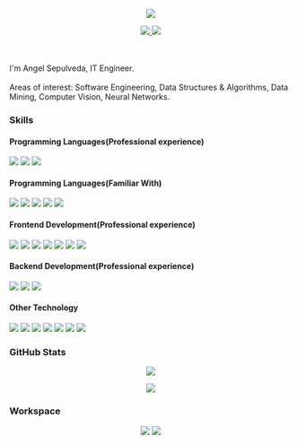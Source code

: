 <!--
**1430382/1430382** is a ✨ _special_ ✨ repository because its `README.md` (this file) appears on your GitHub profile.

Here are some ideas to get you started:

- 🔭 I’m currently working on ...
- 🌱 I’m currently learning ...
- 👯 I’m looking to collaborate on ...
- 🤔 I’m looking for help with ...
- 💬 Ask me about ...
- 📫 How to reach me: ...
- 😄 Pronouns: ...
- ⚡ Fun fact: ...
-->
<p align="center">
  <img src="https://komarev.com/ghpvc/?username=1430382&color=blue">
</p>
<p align="center">
  <a href="https://www.linkedin.com/in/angelfsepulveda/">
    <img src="https://img.shields.io/badge/LinkedIn-0077B5?style=for-the-badge&logo=linkedin&logoColor=white">
  </a>  
  <a href="mailto:angelfsepulveda@gmail.com">
    <img src="https://img.shields.io/badge/Gmail-D14836?style=for-the-badge&logo=gmail&logoColor=white">
  </a>
</p>
<br/>
<br/>
I'm Angel Sepulveda, IT Engineer.
<br/>
<br/>
Areas of interest: Software Engineering, Data Structures & Algorithms, Data Mining, Computer Vision, Neural Networks. 
<h3>
  Skills
</h3>
<h4>Programming Languages(Professional experience)</h4>
<p>
  <img src="https://img.shields.io/badge/Python-14354C?style=for-the-badge&logo=python&logoColor=white">
  <img src="https://img.shields.io/badge/JavaScript-F7DF1E?style=for-the-badge&logo=javascript&logoColor=black">
  <img src="https://img.shields.io/badge/Shell_Script-121011?style=for-the-badge&logo=gnu-bash&logoColor=white">
</p>
<h4>Programming Languages(Familiar With)</h4>
<p>
  <img src="https://img.shields.io/badge/C%2B%2B-00599C?style=for-the-badge&logo=c%2B%2B&logoColor=white">
  <img src="https://img.shields.io/badge/C-00599C?style=for-the-badge&logo=c&logoColor=white">
  <img src="https://img.shields.io/badge/Java-ED8B00?style=for-the-badge&logo=java&logoColor=white">
  <img src="https://img.shields.io/badge/R-276DC3?style=for-the-badge&logo=r&logoColor=white">
  <img src="https://img.shields.io/badge/Go-00ADD8?style=for-the-badge&logo=go&logoColor=white">
  
</p>
<h4>Frontend Development(Professional experience)</h4>
<p>
  <img src="https://img.shields.io/badge/HTML5-E34F26?style=for-the-badge&logo=html5&logoColor=white">
  <img src="https://img.shields.io/badge/CSS3-1572B6?style=for-the-badge&logo=css3&logoColor=white">
  <img src="https://img.shields.io/badge/jQuery-0769AD?style=for-the-badge&logo=jquery&logoColor=white">
  <img src="https://img.shields.io/badge/Bootstrap-563D7C?style=for-the-badge&logo=bootstrap&logoColor=white">
  <img src="https://img.shields.io/badge/Handsometable-DB7093?style=for-the-badge&logo=handsometable&logoColor=white">
  <img src="https://img.shields.io/badge/Highcharts-0081CB?style=for-the-badge&logo=highcharts&logoColor=white">
  <img src="https://img.shields.io/badge/Datatable-6264A7?style=for-the-badge&logo=datatable&logoColor=white">
</p>
<h4>Backend Development(Professional experience)</h4>
<p>
  <img src="https://img.shields.io/badge/Django-092E20?style=for-the-badge&logo=django&logoColor=white">
  <img src="https://img.shields.io/badge/MySQL-00000F?style=for-the-badge&logo=mysql&logoColor=white">
  <img src="https://img.shields.io/badge/PostgreSQL-316192?style=for-the-badge&logo=postgresql&logoColor=white">
</p>
<h4>Other Technology</h4>
<p>
  <img src="https://img.shields.io/badge/Git-F05032?style=for-the-badge&logo=git&logoColor=white">
  <img src="https://img.shields.io/badge/OpenGL%3C4-F24E1E?style=for-the-badge&logo=opengl&logoColor=white">
  <img src="https://img.shields.io/badge/OpenCV-003791?style=for-the-badge&logo=opencv&logoColor=white">
  <img src="https://img.shields.io/badge/Streamlit-0FAAFF?style=for-the-badge&logo=streamlit&logoColor=white">
  <img src="https://img.shields.io/badge/Matplotlib-CC2927?style=for-the-badge&logo=matplotlib&logoColor=white">
  <img src="https://img.shields.io/badge/pandas-217346?style=for-the-badge&logo=pandas&logoColor=white">
  <img src="https://img.shields.io/badge/Amazon_AWS-232F3E?style=for-the-badge&logo=amazon-aws&logoColor=white">
</p>
<h3>
  GitHub Stats
</h3>
<p align="center">
  <img src="https://github-readme-stats.vercel.app/api?username=angelfsepulveda&show_icons=true&theme=vision-friendly-dark">
</p>
<p align="center">
  <img src="https://github-readme-stats.vercel.app/api/top-langs/?username=angelfsepulveda&theme=vision-friendly-dark">
</p>
<h3>
  Workspace
</h3>
<p align="center">
  <img src="https://img.shields.io/badge/NVIDIA-GTX1660Super-76B900?style=for-the-badge&logo=nvidia&logoColor=white">
  <img src="https://img.shields.io/badge/Intel-Core_i3_9100F-0071C5?style=for-the-badge&logo=intel&logoColor=white">
  </p

  
